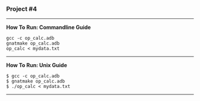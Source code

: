 ### Project #4

* * *

**How To Run: Commandline Guide**

```
gcc -c op_calc.adb
gnatmake op_calc.adb
op_calc < mydata.txt
```


* * *

**How To Run: Unix Guide**
```
$ gcc -c op_calc.adb
$ gnatmake op_calc.adb
$ ./op_calc < mydata.txt
```

* * *
